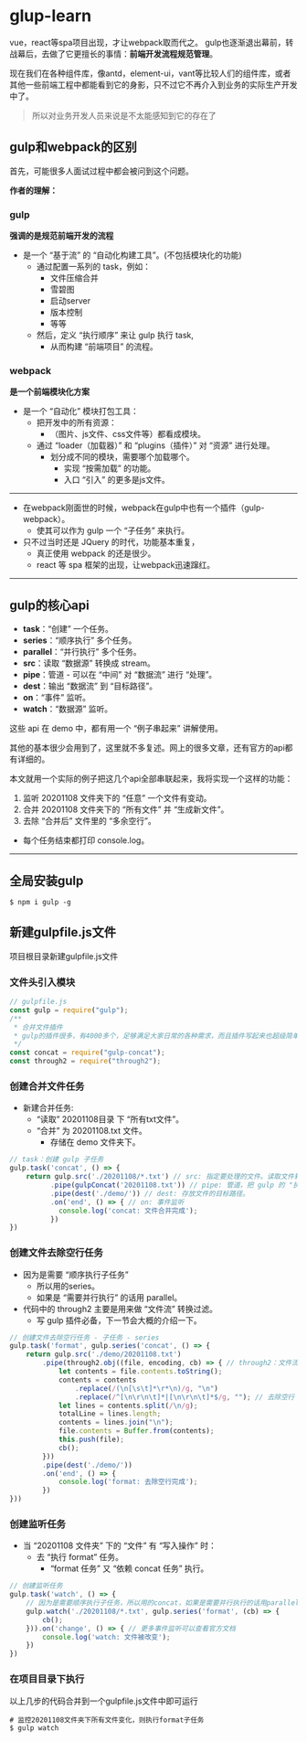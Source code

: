 # glup-learn

vue，react等spa项目出现，才让webpack取而代之。
gulp也逐渐退出幕前，转战幕后，去做了它更擅长的事情：**前端开发流程规范管理**。

现在我们在各种组件库，像antd，element-ui，vant等比较人们的组件库，或者其他一些前端工程中都能看到它的身影，只不过它不再介入到业务的实际生产开发中了。

> 所以对业务开发人员来说是不太能感知到它的存在了

## gulp和webpack的区别

首先，可能很多人面试过程中都会被问到这个问题。

**作者的理解：**

### gulp

**强调的是规范前端开发的流程**

- 是一个 “基于流” 的 “自动化构建工具”。(不包括模块化的功能)
  - 通过配置一系列的 task，例如：
    - 文件压缩合并
    - 雪碧图
    - 启动server
    - 版本控制
    - 等等
  - 然后，定义 “执行顺序” 来让 gulp 执行 task,
    - 从而构建 “前端项目” 的流程。

### webpack

**是一个前端模块化方案**

- 是一个 “自动化” 模块打包工具：
  - 把开发中的所有资源：
    - （图片、js文件、css文件等）都看成模块。
  - 通过 “loader（加载器）” 和 “plugins（插件）” 对 “资源” 进行处理。
    - 划分成不同的模块，需要哪个加载哪个。
      - 实现 “按需加载” 的功能。
      - 入口 “引入” 的更多是js文件。

---

- 在webpack刚面世的时候，webpack在gulp中也有一个插件（gulp-webpack）。
  - 使其可以作为 gulp️ 一个 “子任务” 来执行。
- 只不过当时还是 JQuery 的时代，功能基本重复，
  - 真正使用 webpack 的还是很少。
  - react 等 spa 框架的出现，让webpack迅速蹿红。

---

## gulp的核心api

- **task**：“创建” 一个任务。
- **series**：“顺序执行” 多个任务。
- **parallel**：“并行执行” 多个任务。
- **src**：读取 “数据源” 转换成 stream。
- **pipe**：管道 - 可以在 “中间” 对 “数据流” 进行 “处理”。
- **dest**：输出 “数据流” 到 “目标路径”。
- **on**：“事件” 监听。
- **watch**：“数据源” 监听。

这些 api 在 demo 中，都有用一个 “例子串起来” 讲解使用。

其他的基本很少会用到了，这里就不多复述。网上的很多文章，还有官方的api都有详细的。

本文就用一个实际的例子把这几个api全部串联起来，我将实现一个这样的功能：

1. 监听 20201108 文件夹下的 “任意” 一个文件有变动。
2. 合并 20201108 文件夹下的 “所有文件” 并 “生成新文件”。
3. 去除 “合并后” 文件里的 “多余空行”。
   
- 每个任务结束都打印 console.log。

---

## 全局安装gulp

```shell
$ npm i gulp -g
```

## 新建gulpfile.js文件

项目根目录新建gulpfile.js文件

### 文件头引入模块

```js
// gulpfile.js
const gulp = require("gulp");
/**
 * 合并文件插件
 * gulp的插件很多，有4000多个，足够满足大家日常的各种需求，而且插件写起来也超级简单
 */
const concat = require("gulp-concat");
const through2 = require("through2");
```

### 创建合并文件任务

- 新建合并任务:
  - “读取” 20201108目录 下 “所有txt文件”。
  - “合并” 为 20201108.txt 文件。
    - 存储在 demo 文件夹下。

```js
// task：创建 gulp 子任务
gulp.task('concat', () => {
    return gulp.src('./20201108/*.txt') // src: 指定要处理的文件。读取文件转化为可读流，参数可以是文件通配符匹配，也可以是文件路径数组。
          .pipe(gulpConcat('20201108.txt')) // pipe: 管道，把 gulp 的 "执行步骤" 一步步串联起来，也是 gulp 的核心。
          .pipe(dest('./demo/')) // dest: 存放文件的目标路径。
          .on('end', () => { // on: 事件监听
            console.log('concat: 文件合并完成');
          })
})
```

### 创建文件去除空行任务

- 因为是需要 “顺序执行子任务”
  - 所以用的series。
  - 如果是 “需要并行执行” 的话用 parallel。
- 代码中的 through2 主要是用来做 “文件流” 转换过滤。
  - 写 gulp 插件必备，下一节会大概的介绍一下。

```js
// 创建文件去除空行任务 - 子任务 - series
gulp.task('format', gulp.series('concat', () => {
    return gulp.src('./demo/20201108.txt')
        .pipe(through2.obj((file, encoding, cb) => { // through2：文件流转换，写gulp插件必备，下面会大概的介绍一下
            let contents = file.contents.toString();
            contents = contents
                .replace(/(\n[\s\t]*\r*\n)/g, "\n")
                .replace(/^[\n\r\n\t]*|[\n\r\n\t]*$/g, ""); // 去除空行
            let lines = contents.split(/\n/g);
            totalLine = lines.length;
            contents = lines.join("\n");
            file.contents = Buffer.from(contents);
            this.push(file);
            cb();
        }))
        .pipe(dest('./demo/'))
        .on('end', () => {
            console.log('format: 去除空行完成');
        })
}))
```

### 创建监听任务

- 当 “20201108 文件夹” 下的 “文件” 有 “写入操作” 时：
  - 去 “执行 format” 任务。
    - “format 任务” 又 “依赖 concat 任务” 执行。

```js
// 创建监听任务
gulp.task('watch', () => {
    // 因为是需要顺序执行子任务，所以用的concat，如果是需要并行执行的话用parallel
    gulp.watch('./20201108/*.txt', gulp.series('format', (cb) => {
        cb();
    })).on('change', () => { // 更多事件监听可以查看官方文档
        console.log('watch: 文件被改变');
    })
})
```

### 在项目目录下执行

以上几步的代码合并到一个gulpfile.js文件中即可运行

```shell
# 监控20201108文件夹下所有文件变化，则执行format子任务
$ gulp watch
```
